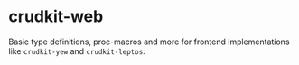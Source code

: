 # crudkit-web

Basic type definitions, proc-macros and more for frontend implementations like `crudkit-yew` and `crudkit-leptos`.
